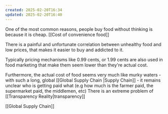 ```yaml
---
created: 2025-02-20T16:34
updated: 2025-02-20T16:40
---
```



One of the most common reasons, people buy food without thinking is because it is cheap. [[Cost of convenience food]]

There is a painful and unfortunate correlation between unhealthy food and low prices, that makes it easier to buy and addicted to it. 

Typically pricing mechanisms like 0.99 cents, or 1.99 cents are also used in food marketing that make them seem lower than they're actual cost.

Furthermore, the actual cost of food seems very much like murky waters - with such a long, global [[Global Supply Chain |Supply Chain]] - it remains unclear who is getting paid what (e.g how much is the farmer paid, the supermarket paid, the middlemen, etc) There is an extreme problem of [[Transparency Reality|transparency]]

[[Global Supply Chain]]

